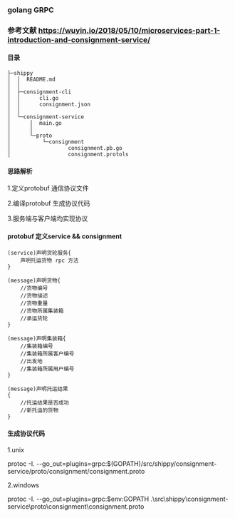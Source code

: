 ### golang GRPC 

### 参考文献 https://wuyin.io/2018/05/10/microservices-part-1-introduction-and-consignment-service/

#### 目录

```
├─shippy
│  │  README.md
│  │
│  ├─consignment-cli
│  │      cli.go
│  │      consignment.json
│  │
│  └─consignment-service
│      │  main.go
│      │
│      └─proto
│          └─consignment
│                  consignment.pb.go
│                  consignment.protols
```

#### 思路解析
1.定义protobuf 通信协议文件

2.编译protobuf 生成协议代码

3.服务端与客户端均实现协议


#### protobuf 定义service && consignment
```
(service)声明货轮服务{
    声明托运货物 rpc 方法
}
```
```
(message)声明货物{
    //货物编号
    //货物描述
    //货物重量
    //货物所属集装箱
    //承运货轮
}

(message)声明集装箱{
    //集装箱编号
    //集装箱所属客户编号
    //出发地
    //集装箱所属用户编号
}

(message)声明托运结果
{
    //托运结果是否成功
    //新托运的货物
}
```
#### 生成协议代码

1.unix

protoc -I. --go_out=plugins=grpc:$(GOPATH)/src/shippy/consignment-service/proto/consignment/consignment.proto

2.windows

protoc -I. --go_out=plugins=grpc:$env:GOPATH .\src\shippy\consignment-service\proto\consignment\consignment.proto





